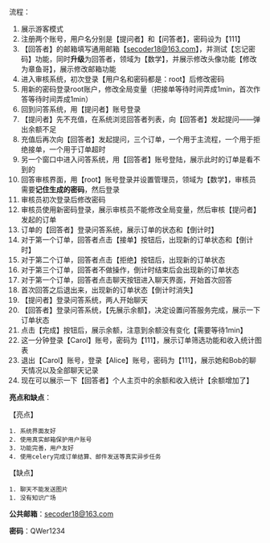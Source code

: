 流程： 

1. 展示游客模式
2. 注册两个账号，用户名分别是【提问者】和【问答者】，密码设为【111】
3. 【回答者】的邮箱填写通用邮箱【secoder18@163.com】，并测试【忘记密码】功能，同时**升级**为回答者，领域为【数学】，并展示修改头像功能【修改为章鱼哥】，展示修改邮箱功能
4. 进入审核系统，初次登录【用户名和密码都是：root】后修改密码
5. 用新的密码登录root账户，修改全局变量（把接单等待时间弄成1min，首次作答等待时间弄成1min）
6. 回到问答系统，用【提问者】账号登录
7. 【提问者】先不充值，在系统浏览回答者列表，向【回答者】发起提问——弹出余额不足
8. 充值后再次向【回答者】发起提问，三个订单，一个用于主流程，一个用于拒绝接单，一个用于订单超时
9. 另一个窗口中进入问答系统，用【回答者】账号登陆，展示此时的订单是看不到的
10. 回答审核界面，用【root】账号登录并设置管理员，领域为【数学】，审核员需要**记住生成的密码**，然后登录
11. 审核员初次登录后修改密码
12. 审核员使用新密码登录，展示审核员不能修改全局变量，然后审核【提问者】发起的订单
13. 订单的【回答者】登录问答系统，展示订单的状态和【倒计时】
14. 对于第一个订单，回答者点击【接单】按钮后，出现新的订单状态和【倒计时】
15. 对于第二个订单，回答者点击【拒绝】按钮后，出现新的订单状态
16. 对于第三个订单，回答者不做操作，倒计时结束后会出现新的订单状态
17. 对于第一个订单，回答者点击聊天按钮进入聊天界面，开始首次回答
18. 首次回答之后退出来，出现新的订单状态【倒计时消失】
19. 【提问者】登录问答系统，两人开始聊天
20. 【回答者】登录问答系统，【先展示余额】，决定设置问答服务完成，展示一下订单状态
21. 点击【完成】按钮后，展示余额，注意到余额没有变化【需要等待1min】
22. 这一分钟登录【Carol】账号，密码为【111】，展示订单筛选功能和收入统计图表
23. 退出【Carol】账号，登录【Alice】账号，密码为【111】，展示她和Bob的聊天情况以及全部聊天记录
24. 现在可以展示一下【回答者】个人主页中的余额和收入统计【余额增加了】



**亮点和缺点**：

【亮点】

 	1. 系统界面友好
 	2. 使用真实邮箱保护用户账号
 	3. 功能完善，用户友好
 	4. 使用celery完成订单结算、邮件发送等真实异步任务

【缺点】

	1. 聊天不能发送图片
	1. 没有知识广场



**公共邮箱**：secoder18@163.com

**密码**：QWer1234
